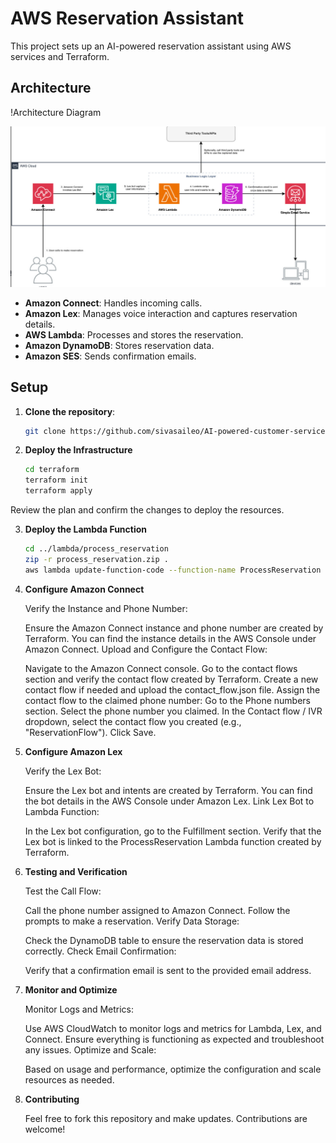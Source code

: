 # AWS Reservation Assistant

This project sets up an AI-powered reservation assistant using AWS services and Terraform.

## Architecture


!Architecture Diagram


![alt text](image.png)



- **Amazon Connect**: Handles incoming calls.
- **Amazon Lex**: Manages voice interaction and captures reservation details.
- **AWS Lambda**: Processes and stores the reservation.
- **Amazon DynamoDB**: Stores reservation data.
- **Amazon SES**: Sends confirmation emails.

## Setup

1. **Clone the repository**:
    ```sh
    git clone https://github.com/sivasaileo/AI-powered-customer-service-voice-agent-on-AWS
    ```

2. **Deploy the Infrastructure**

    ```sh
    cd terraform
    terraform init
    terraform apply
    ```

Review the plan and confirm the changes to deploy the resources.

3. **Deploy the Lambda Function**

    ```sh
    cd ../lambda/process_reservation
    zip -r process_reservation.zip .
    aws lambda update-function-code --function-name ProcessReservation --zip-file fileb://process_reservation.zip
    ```


4. **Configure Amazon Connect**

    Verify the Instance and Phone Number:

    Ensure the Amazon Connect instance and phone number are created by Terraform.
    You can find the instance details in the AWS Console under Amazon Connect.
    Upload and Configure the Contact Flow:

    Navigate to the Amazon Connect console.
    Go to the contact flows section and verify the contact flow created by Terraform.
    Create a new contact flow if needed and upload the contact_flow.json file.
    Assign the contact flow to the claimed phone number:
    Go to the Phone numbers section.
    Select the phone number you claimed.
    In the Contact flow / IVR dropdown, select the contact flow you created (e.g., "ReservationFlow").
    Click Save.

5. **Configure Amazon Lex**

    Verify the Lex Bot:

    Ensure the Lex bot and intents are created by Terraform.
    You can find the bot details in the AWS Console under Amazon Lex.
    Link Lex Bot to Lambda Function:

    In the Lex bot configuration, go to the Fulfillment section.
    Verify that the Lex bot is linked to the ProcessReservation Lambda function created by Terraform.

6. **Testing and Verification**

    Test the Call Flow:

    Call the phone number assigned to Amazon Connect.
    Follow the prompts to make a reservation.
    Verify Data Storage:

    Check the DynamoDB table to ensure the reservation data is stored correctly.
    Check Email Confirmation:

    Verify that a confirmation email is sent to the provided email address.

7. **Monitor and Optimize**

    Monitor Logs and Metrics:

    Use AWS CloudWatch to monitor logs and metrics for Lambda, Lex, and Connect.
    Ensure everything is functioning as expected and troubleshoot any issues.
    Optimize and Scale:

    Based on usage and performance, optimize the configuration and scale resources as needed.

8. **Contributing**

    Feel free to fork this repository and make updates. Contributions are welcome!